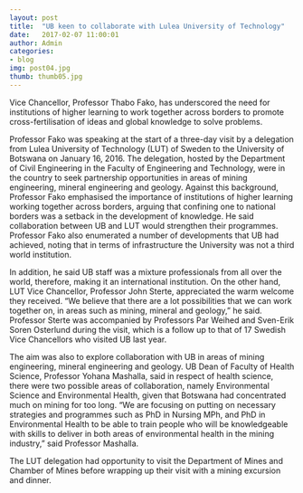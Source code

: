```yaml
---
layout: post
title:  "UB keen to collaborate with Lulea University of Technology"
date:   2017-02-07 11:00:01
author: Admin
categories:
- blog
img: post04.jpg
thumb: thumb05.jpg
---
```


Vice Chancellor, Professor Thabo Fako, has underscored the need for institutions of higher learning to work together across borders to promote cross-fertilisation of ideas and global knowledge to solve problems.

Professor Fako was speaking at the start of a three-day visit by a delegation from Lulea University of Technology (LUT) of Sweden to the University of Botswana on January 16, 2016. <!--more--> The delegation, hosted by the Department of Civil Engineering in the Faculty of Engineering and Technology, were in the country to seek partnership opportunities in areas of mining engineering, mineral engineering and geology. Against this background, Professor Fako emphasised the importance of institutions of higher learning working together across borders, arguing that confining one to national borders was a setback in the development of knowledge. He said collaboration between UB and LUT would strengthen their programmes. Professor Fako also enumerated a number of developments that UB had achieved, noting that in terms of infrastructure the University was not a third world institution.

In addition, he said UB staff was a mixture professionals from all over the world, therefore, making it an international institution. On the other hand, LUT Vice Chancellor, Professor John Sterte, appreciated the warm welcome they received. “We believe that there are a lot possibilities that we can work together on, in areas such as mining, mineral and geology,” he said. Professor Sterte was accompanied by Professors Par Weihed and Sven-Erik Soren Osterlund during the visit, which is a follow up to that of 17 Swedish Vice Chancellors who visited UB last year.

The aim was also to explore collaboration with UB in areas of mining engineering, mineral engineering and geology. UB Dean of Faculty of Health Science, Professor Yohana Mashalla, said in respect of health science, there were two possible areas of collaboration, namely Environmental Science and Environmental Health, given that Botswana had concentrated much on mining for too long. “We are focusing on putting on necessary strategies and programmes such as PhD in Nursing MPh, and PhD in Environmental Health to be able to train people who will be knowledgeable with skills to deliver in both areas of environmental health in the mining industry,” said Professor Mashalla.

The LUT delegation had opportunity to visit the Department of Mines and Chamber of Mines before wrapping up their visit with a mining excursion and dinner.
